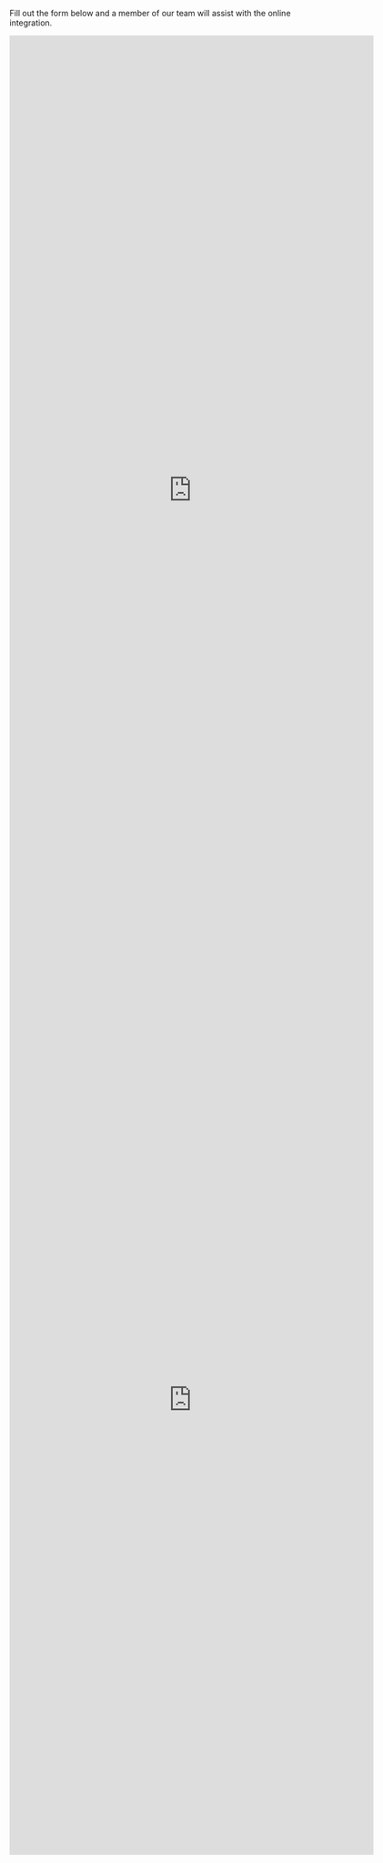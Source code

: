 Fill out the form below and a member of our team will assist with the online integration.

<!-- Display in AU -->
<div class="google-form" style=display:%hide-in-nz%>
    <iframe src="https://docs.google.com/forms/d/e/1FAIpQLSdQ-b2xI4MLgOUk2ZOMjt_IGWvxuySOtchmhHUhdkFKR9-7DA/viewform?embedded=true" width="640" height="1600" frameborder="0" marginheight="0" marginwidth="0">Loading…</iframe>
</div>

<!-- Display in NZ -->
<div class="google-form" style=display:%hide-in-au%>
    <iframe src="https://docs.google.com/forms/d/e/1FAIpQLSeHaPg48iICWINpZ9FHRbHgnnjhF2S2Y5PYtNOIJVZn9-Dpvw/viewform?embedded=true" width="640" height="1600" frameborder="0" marginheight="0" marginwidth="0">Loading…</iframe>
</div>